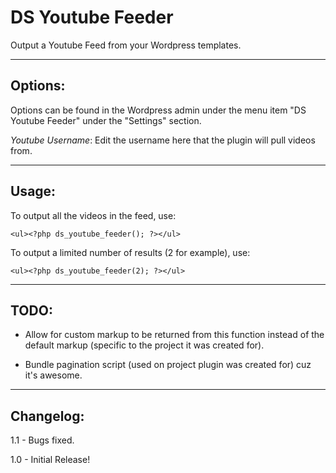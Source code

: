 DS Youtube Feeder
=================

Output a Youtube Feed from your Wordpress templates.

- - -

Options:
--------

Options can be found in the Wordpress admin under the menu item "DS Youtube Feeder" under the "Settings" section.

*Youtube Username*: Edit the username here that the plugin will pull videos from.

- - -

Usage:
------

To output all the videos in the feed, use:

    <ul><?php ds_youtube_feeder(); ?></ul>

To output a limited number of results (2 for example), use:

    <ul><?php ds_youtube_feeder(2); ?></ul>

- - -

TODO:
-----

* Allow for custom markup to be returned from this function instead of the default markup (specific to the project it was created for).

* Bundle pagination script (used on project plugin was created for) cuz it's awesome.


- - -

Changelog:
----------

1.1 - Bugs fixed.

1.0 - Initial Release!
